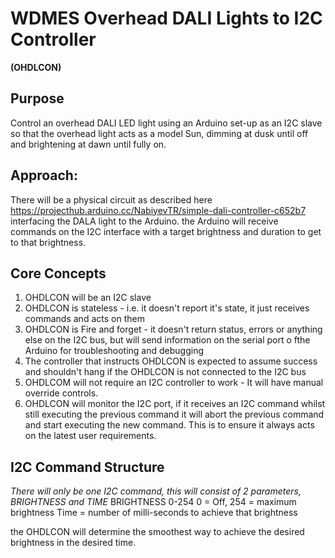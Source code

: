 WDMES Overhead DALI Lights to I2C Controller
========================================
**(OHDLCON)**


Purpose
-------

Control an overhead DALI LED light using an Arduino set-up as an I2C slave so that the overhead light acts as a model Sun, dimming at dusk until off and brightening at dawn until fully on.

Approach:
---------
There will be a physical circuit as described here https://projecthub.arduino.cc/NabiyevTR/simple-dali-controller-c652b7 interfacing the DALA light to the Arduino. the Arduino will receive commands on the I2C interface with a target brightness and duration to get to that brightness.

Core Concepts
-------------
1) OHDLCON will be an I2C slave
2) OHDLCON is stateless - i.e. it doesn't report it's state, it just receives commands and acts on them
3) OHDLCON is Fire and forget - it doesn't return status, errors or anything else on the I2C bus, but will send information on the serial port o fthe Arduino for troubleshooting and debugging
4) The controller that instructs OHDLCON is expected to assume success and shouldn't hang if the OHDLCON is not connected to the I2C bus
5) OHDLCOM will not require an I2C controller to work - It will have manual override controls.
6) OHDLCON will monitor the I2C port, if it receives an I2C command whilst still executing the previous command it will abort the previous command and start executing the new command. This is to ensure it always acts on the latest user requirements.

I2C Command Structure
---------------------

_There will only be one I2C command, this will consist of 2 parameters, BRIGHTNESS and TIME_
BRIGHTNESS 0-254 0 = Off,  254 = maximum brightness
Time = number of milli-seconds to achieve that brightness

the OHDLCON will determine the smoothest way to achieve the desired brightness in the desired time.




